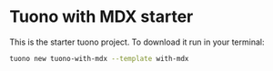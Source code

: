 # Tuono with MDX starter

This is the starter tuono project. To download it run in your terminal:

```sh
tuono new tuono-with-mdx --template with-mdx
```
